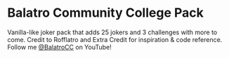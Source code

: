 # Balatro Community College Pack
Vanilla-like joker pack that adds 25 jokers and 3 challenges with more to come. Credit to Rofflatro and Extra Credit for inspiration & code reference. Follow me [@BalatroCC](https://www.youtube.com/@BalatroCC) on YouTube!
